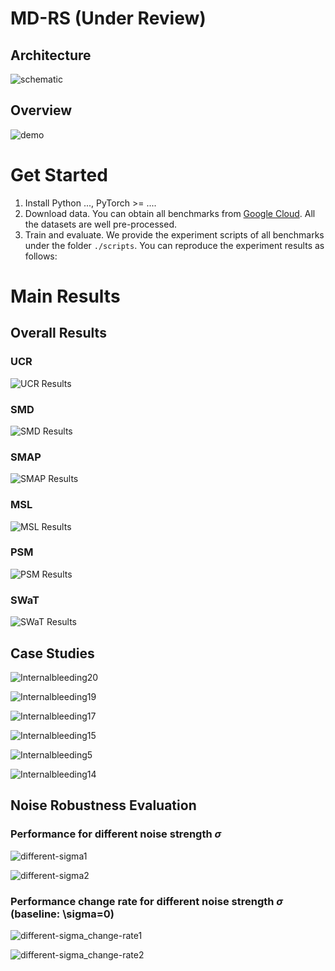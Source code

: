 # MD-RS (Under Review)

## Architecture
![schematic](figures/fig_schematic_MD-RS.svg)

## Overview
![demo](figures/fig_demonstration_MD-RS.svg)

# Get Started

1. Install Python ..., PyTorch >= ....
2. Download data. You can obtain all benchmarks from [Google Cloud](). All the datasets are well pre-processed.
3. Train and evaluate. We provide the experiment scripts of all benchmarks under the folder  `./scripts`. You can reproduce the experiment results as follows:


# Main Results

## Overall Results

### UCR
![UCR Results](figures/UCR.png)

### SMD
![SMD Results](figures/SMD.png)

### SMAP
![SMAP Results](figures/SMAP.png)

### MSL
![MSL Results](figures/MSL.png)

### PSM
![PSM Results](figures/PSM.png)

### SWaT
![SWaT Results](figures/SWaT.png)


## Case Studies

![Internalbleeding20](figures/fig_demonstration_Internalbleeding20_time-course.svg)

![Internalbleeding19](figures/fig_demonstration_Internalbleeding19_time-course.svg)

![Internalbleeding17](figures/fig_demonstration_Internalbleeding17_time-course.svg)

![Internalbleeding15](figures/fig_demonstration_Internalbleeding15_time-course.svg)

![Internalbleeding5](figures/fig_demonstration_Internalbleeding5_time-course.svg)

![Internalbleeding14](figures/fig_demonstration_Internalbleeding14_time-course.svg)


## Noise Robustness Evaluation

### Performance for different noise strength $\sigma$
![different-sigma1](figures/fig_UCR_different-small-sigma.svg)

![different-sigma2](figures/fig_UCR_different-small-sigma_appendix.svg)

### Performance change rate for different noise strength $\sigma$ (baseline: \sigma=0)
![different-sigma_change-rate1](figures/fig_UCR_different-small-sigma_change-rate.svg)

![different-sigma_change-rate2](figures/fig_UCR_different-small-sigma_change-rate_appendix.svg)
